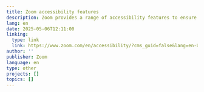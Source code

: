 ```yaml
---
title: Zoom accessibility features
description: Zoom provides a range of accessibility features to ensure an inclusive experience for all users. Key features include closed captioning and live transcription (automated or manual), screen reader support (compatible with NVDA, JAWS, VoiceOver, and TalkBack), and full keyboard navigation with customizable shortcuts. Users can also adjust video display options to highlight interpreters or key speakers, and set language preferences for improved caption accuracy.
lang: en
date: 2025-05-06T12:11:00
linking:
  type: link
  link: https://www.zoom.com/en/accessibility/?cms_guid=false&lang=en-US
author: ''
publisher: Zoom
language: en
type: other
projects: []
topics: []
---
```


